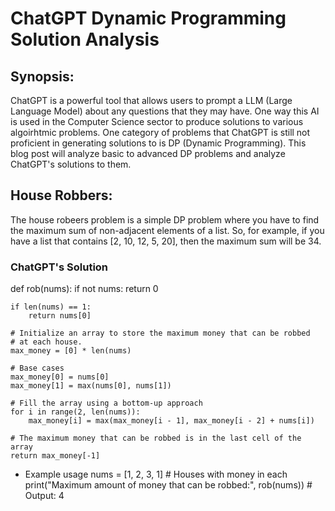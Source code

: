 # ChatGPT Dynamic Programming Solution Analysis 

## Synopsis:

ChatGPT is a powerful tool that allows users to prompt a LLM (Large Language Model) about any questions that they may have. One way this AI is used in the Computer Science sector to produce solutions to various algoirhtmic problems. One category of problems that ChatGPT is still not proficient in generating solutions to is DP (Dynamic Programming). This blog post will analyze basic to advanced DP problems and analyze ChatGPT's solutions to them. 

## House Robbers:

The house robeers problem is a simple DP problem where you have to find the maximum sum of non-adjacent elements of a list. So, for example, if you have a list that contains [2, 10, 12, 5, 20], then the maximum sum will be 34. 

### ChatGPT's Solution

def rob(nums):
    if not nums:
        return 0

    if len(nums) == 1:
        return nums[0]

    # Initialize an array to store the maximum money that can be robbed
    # at each house.
    max_money = [0] * len(nums)

    # Base cases
    max_money[0] = nums[0]
    max_money[1] = max(nums[0], nums[1])

    # Fill the array using a bottom-up approach
    for i in range(2, len(nums)):
        max_money[i] = max(max_money[i - 1], max_money[i - 2] + nums[i])

    # The maximum money that can be robbed is in the last cell of the array
    return max_money[-1]


- Example usage
nums = [1, 2, 3, 1]  # Houses with money in each
print("Maximum amount of money that can be robbed:", rob(nums))  # Output: 4




